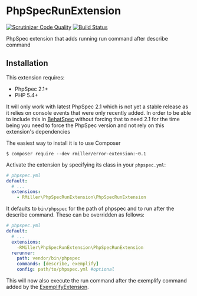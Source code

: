 PhpSpecRunExtension
===================

[![Scrutinizer Code Quality](https://scrutinizer-ci.com/g/richardmiller/PhpSpecRunExtension/badges/quality-score.png?b=master)](https://scrutinizer-ci.com/g/richardmiller/PhpSpecRunExtension/?branch=master)
[![Build Status](https://scrutinizer-ci.com/g/richardmiller/PhpSpecRunExtension/badges/build.png?b=master)](https://scrutinizer-ci.com/g/richardmiller/PhpSpecRunExtension/build-status/master)

PhpSpec extension that adds running run command after describe command

Installation
------------

This extension requires:

* PhpSpec 2.1+
* PHP 5.4+

It will only work with latest PhpSpec 2.1 which is not yet a stable release
as it relies on console events that were only recently added. In order to
be able to include this in [BehatSpec](https://github.com/richardmiller/BehatSpec) without forcing that to need 2.1 for the
time being you need to force the PhpSpec version and not rely on this extension's
dependencies


The easiest way to install it is to use Composer

```
$ composer require --dev rmiller/error-extension:~0.1
```

Activate the extension by specifying its class in your ``phpspec.yml``:

```yaml
# phpspec.yml
default:
  # ...
  extensions:
    - RMiller\PhpSpecRunExtension\PhpSpecRunExtension
```

It defaults to `bin/phpspec` for the path of phpspec and to run after the describe command.
These can be overridden as follows:

```yaml
# phpspec.yml
default:
  # ...
  extensions:
    -RMiller\PhpSpecRunExtension\PhpSpecRunExtension
  rerunner:
    path: vendor/bin/phpspec
    commands: [describe, exemplify]
    config: path/to/phpspec.yml #optional
```

This will now also execute the run command after the exemplify command added by the
[ExemplifyExtension](https://github.com/richardmiller/ExemplifyExtension).